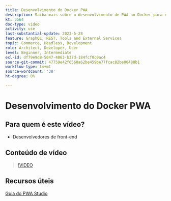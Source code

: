 ```yaml
---
title: Desenvolvimento do Docker PWA
description: Saiba mais sobre o desenvolvimento de PWA no Docker para desenvolvedores de front-end que trabalham com o Adobe Commerce em tarefas de desenvolvimento.
kt: 5564
doc-type: video
activity: use
last-substantial-update: 2023-5-28
feature: GraphQL, REST, Tools and External Services
topic: Commerce, Headless, Development
role: Architect, Developer, User
level: Beginner, Intermediate
exl-id: df79e9d8-5047-4063-b37d-184fcf0c0ac4
source-git-commit: 47759e42f6560a62be459be77fcac82be00488b1
workflow-type: tm+mt
source-wordcount: '38'
ht-degree: 0%

---
```


# Desenvolvimento do Docker PWA

## Para quem é este vídeo?

- Desenvolvedores de front-end

## Conteúdo de vídeo

>[!VIDEO](https://video.tv.adobe.com/v/35784?quality=12&learn=on)

## Recursos úteis

[Guia do PWA Studio](https://developer.adobe.com/commerce/pwa-studio/)
